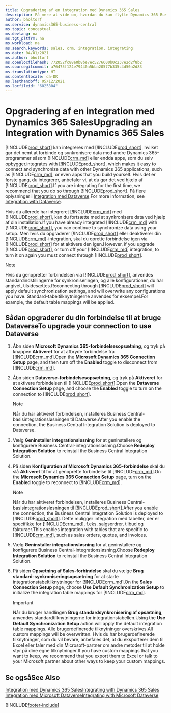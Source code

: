 ```yaml
---
title: Opgradering af en integration med Dynamics 365 Sales
description: Få mere at vide om, hvordan du kan flytte Dynamics 365 Business Central-integrationen med Dynamics 365 Sales til den nyeste version.
author: bholtorf
ms.service: dynamics365-business-central
ms.topic: conceptual
ms.devlang: na
ms.tgt_pltfrm: na
ms.workload: na
ms.search.keywords: sales, crm, integration, integrating
ms.date: 04/01/2021
ms.author: bholtorf
ms.openlocfilehash: 772052fc88e0b8be7ec5276600b0c237e2d2f8b2
ms.sourcegitcommit: a76475f124e79440a5bba20577b335c4d50a2d83
ms.translationtype: HT
ms.contentlocale: da-DK
ms.lasthandoff: 05/12/2021
ms.locfileid: "6025804"
---
```

# <a name="upgrading-an-integration-with-dynamics-365-sales"></a><span data-ttu-id="00aa6-103">Opgradering af en integration med Dynamics 365 Sales</span><span class="sxs-lookup"><span data-stu-id="00aa6-103">Upgrading an Integration with Dynamics 365 Sales</span></span>
[!INCLUDE[prod_short](includes/prod_short.md)] <span data-ttu-id="00aa6-104">kan integreres med [!INCLUDE[prod_short](includes/cds_long_md.md)], hvilket gør det nemt at forbinde og synkronisere data med andre Dynamics 365-programmer såsom [!INCLUDE[crm_md](includes/crm_md.md)] eller endda apps, som du selv opbygger.</span><span class="sxs-lookup"><span data-stu-id="00aa6-104">integrates with [!INCLUDE[prod_short](includes/cds_long_md.md)], which makes it easy to connect and synchronize data with other Dynamics 365 applications, such as [!INCLUDE[crm_md](includes/crm_md.md)], or even apps that you build yourself.</span></span> <span data-ttu-id="00aa6-105">Hvis det er første gang, du integrerer, anbefaler vi, at du gør det ved hjælp af [!INCLUDE[prod_short](includes/cds_long_md.md)].</span><span class="sxs-lookup"><span data-stu-id="00aa6-105">If you are integrating for the first time, we recommend that you do so through [!INCLUDE[prod_short](includes/cds_long_md.md)].</span></span> <span data-ttu-id="00aa6-106">Få flere oplysninger i [Integration med Dataverse](admin-common-data-service.md).</span><span class="sxs-lookup"><span data-stu-id="00aa6-106">For more information, see [Integration with Dataverse](admin-common-data-service.md).</span></span>

<span data-ttu-id="00aa6-107">Hvis du allerede har integreret [!INCLUDE[crm_md](includes/crm_md.md)] med [!INCLUDE[prod_short](includes/prod_short.md)], kan du fortsætte med at synkronisere data ved hjælp af din installation.</span><span class="sxs-lookup"><span data-stu-id="00aa6-107">If you have already integrated [!INCLUDE[crm_md](includes/crm_md.md)] with [!INCLUDE[prod_short](includes/prod_short.md)], you can continue to synchronize data using your setup.</span></span> <span data-ttu-id="00aa6-108">Men hvis du opgraderer [!INCLUDE[prod_short](includes/prod_short.md)] eller deaktiverer din [!INCLUDE[crm_md](includes/crm_md.md)]-integration, skal du oprette forbindelse igen via [!INCLUDE[prod_short](includes/cds_long_md.md)] for at aktivere den igen.</span><span class="sxs-lookup"><span data-stu-id="00aa6-108">However, if you upgrade [!INCLUDE[prod_short](includes/prod_short.md)], or turn off your [!INCLUDE[crm_md](includes/crm_md.md)] integration, to turn it on again you must connect through [!INCLUDE[prod_short](includes/cds_long_md.md)].</span></span> 

> [!NOTE]
> <span data-ttu-id="00aa6-109">Hvis du genopretter forbindelsen via [!INCLUDE[prod_short](includes/cds_long_md.md)], anvendes standardindstillingerne for synkroniseringen, og alle konfigurationer, du har angivet, tilsidesættes.</span><span class="sxs-lookup"><span data-stu-id="00aa6-109">Reconnecting through [!INCLUDE[prod_short](includes/cds_long_md.md)] will apply default synchronization settings, and will overwrite any configurations you have.</span></span> <span data-ttu-id="00aa6-110">Standard-tabeltilknytningerne anvendes for eksempel.</span><span class="sxs-lookup"><span data-stu-id="00aa6-110">For example, the default table mappings will be applied.</span></span>

## <a name="to-upgrade-your-connection-to-use-dataverse"></a><span data-ttu-id="00aa6-111">Sådan opgraderer du din forbindelse til at bruge Dataverse</span><span class="sxs-lookup"><span data-stu-id="00aa6-111">To upgrade your connection to use Dataverse</span></span>
1. <span data-ttu-id="00aa6-112">Åbn siden **Microsoft Dynamics 365-forbindelsesopsætning**, og tryk på knappen **Aktiveret** for at afbryde forbindelse fra [!INCLUDE[crm_md](includes/crm_md.md)].</span><span class="sxs-lookup"><span data-stu-id="00aa6-112">Open the **Microsoft Dynamics 365 Connection Setup** page, and then turn off the **Enabled** toggle to disconnect from [!INCLUDE[crm_md](includes/crm_md.md)].</span></span>
2. <span data-ttu-id="00aa6-113">Åbn siden **Dataverse-forbindelsesopsætning**, og tryk på **Aktiveret** for at aktivere forbindelsen til [!INCLUDE[prod_short](includes/cds_long_md.md)].</span><span class="sxs-lookup"><span data-stu-id="00aa6-113">Open the **Dataverse Connection Setup** page, and choose the **Enabled** toggle to turn on the connection to [!INCLUDE[prod_short](includes/cds_long_md.md)].</span></span>
  
   > [!NOTE]
   > <span data-ttu-id="00aa6-114">Når du har aktiveret forbindelsen, installeres Business Central-basisintegrationsløsningen til Dataverse.</span><span class="sxs-lookup"><span data-stu-id="00aa6-114">After you enable the connection, the Business Central Integration Solution is deployed to Dataverse.</span></span>
3. <span data-ttu-id="00aa6-115">Vælg **Geninstaller integrationsløsning** for at geninstallere og konfigurere Business Central-integrationsløsning.</span><span class="sxs-lookup"><span data-stu-id="00aa6-115">Choose **Redeploy Integration Solution** to reinstall the Business Central Integration Solution.</span></span>
4. <span data-ttu-id="00aa6-116">På siden **Konfiguration af Microsoft Dynamics 365-forbindelse** skal du slå **Aktiveret** til for at genoprette forbindelse til [!INCLUDE[crm_md](includes/crm_md.md)].</span><span class="sxs-lookup"><span data-stu-id="00aa6-116">On the **Microsoft Dynamics 365 Connection Setup** page, turn on the **Enabled** toggle to reconnect to [!INCLUDE[crm_md](includes/crm_md.md)].</span></span>
  
   > [!NOTE]
   > <span data-ttu-id="00aa6-117">Når du har aktiveret forbindelsen, installeres Business Central-basisintegrationsløsningen til [!INCLUDE[prod_short](includes/prod_short.md)].</span><span class="sxs-lookup"><span data-stu-id="00aa6-117">After you enable the connection, the Business Central Integration Solution is deployed to [!INCLUDE[prod_short](includes/prod_short.md)].</span></span> <span data-ttu-id="00aa6-118">Dette muliggør integration med tabeller, der er specifikke for [!INCLUDE[crm_md](includes/crm_md.md)], f.eks. salgsordrer, tilbud og fakturaer.</span><span class="sxs-lookup"><span data-stu-id="00aa6-118">This enables integration with tables that are specific to [!INCLUDE[crm_md](includes/crm_md.md)], such as sales orders, quotes, and invoices.</span></span>
5. <span data-ttu-id="00aa6-119">Vælg **Geninstaller integrationsløsning** for at geninstallere og konfigurere Business Central-integrationsløsning.</span><span class="sxs-lookup"><span data-stu-id="00aa6-119">Choose **Redeploy Integration Solution** to reinstall the Business Central Integration Solution.</span></span>
6. <span data-ttu-id="00aa6-120">På siden **Opsætning af Sales-forbindelse** skal du vælge **Brug standard-synkroniseringsopsætning** for at starte integrationstabeltilknytninger for [!INCLUDE[crm_md](includes/crm_md.md)].</span><span class="sxs-lookup"><span data-stu-id="00aa6-120">On the **Sales Connection Setup** page, choose **Use Default Synchronization Setup** to initialize the integration table mappings for [!INCLUDE[crm_md](includes/crm_md.md)].</span></span>

   > [!IMPORTANT]
   > <span data-ttu-id="00aa6-121">Når du bruger handlingen **Brug standardsynkronisering af opsætning**, anvendes standardtilknytningerne for integrationstabellen.</span><span class="sxs-lookup"><span data-stu-id="00aa6-121">Using the **Use Default Synchronization Setup** action will apply the default integration table mappings.</span></span> <span data-ttu-id="00aa6-122">Alle brugerdefinerede tilknytninger overskrives.</span><span class="sxs-lookup"><span data-stu-id="00aa6-122">All custom mappings will be overwritten.</span></span> <span data-ttu-id="00aa6-123">Hvis du har brugerdefinerede tilknytninger, som du vil bevare, anbefales det, at du eksporterer dem til Excel eller taler med din Microsoft-partner om andre metoder til at holde styr på dine egne tilknytninger.</span><span class="sxs-lookup"><span data-stu-id="00aa6-123">If you have custom mappings that you want to keep, we recommend that you export them to Excel or talk to your Microsoft partner about other ways to keep your custom mappings.</span></span>    

## <a name="see-also"></a><span data-ttu-id="00aa6-124">Se også</span><span class="sxs-lookup"><span data-stu-id="00aa6-124">See Also</span></span>
[<span data-ttu-id="00aa6-125">Integration med Dynamics 365 Sales</span><span class="sxs-lookup"><span data-stu-id="00aa6-125">Integrating with Dynamics 365 Sales</span></span>](admin-prepare-dynamics-365-for-sales-for-integration.md)  
[<span data-ttu-id="00aa6-126">Integration med Microsoft Dataverse</span><span class="sxs-lookup"><span data-stu-id="00aa6-126">Integrating with Microsoft Dataverse</span></span>](admin-common-data-service.md)


[!INCLUDE[footer-include](includes/footer-banner.md)]